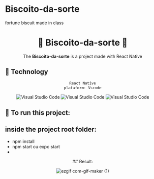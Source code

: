 # Biscoito-da-sorte
fortune biscuit made in class

<div align="center">
    <h1>🍪 Biscoito-da-sorte 🍪</h1>
</div>

<div align="center">

The **Biscoito-da-sorte** is a project made with React Native
</div> 

## :rocket: Technology

<div align="center">

```sh
React Native
plataform: Vscode
```
    
<img alt="Visual Studio Code" src="https://img.shields.io/badge/react_native-%2320232a.svg?style=for-the-badge&logo=react&logoColor=%2361DAFB"/>
<img alt="Visual Studio Code" src="https://img.shields.io/badge/expo-1C1E24?style=for-the-badge&logo=expo&logoColor=#D04A37"/>
<img alt="Visual Studio Code" src="https://img.shields.io/badge/Visual%20Studio%20Code-0078d7.svg?style=for-the-badge&logo=visual-studio-code&logoColor=white"/>

</div>

## :rocket: To run this project:
## inside the project root folder:

+ npm install
+ npm start ou expo start
+ 
<div align="center">
## Result:

![ezgif com-gif-maker (1)](https://user-images.githubusercontent.com/97844175/167236954-73306028-2470-40a1-bbca-16eb0236923d.gif)
</div> 

